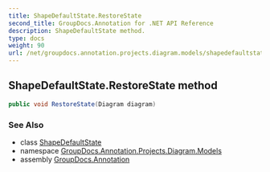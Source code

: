 ```yaml
---
title: ShapeDefaultState.RestoreState
second_title: GroupDocs.Annotation for .NET API Reference
description: ShapeDefaultState method. 
type: docs
weight: 90
url: /net/groupdocs.annotation.projects.diagram.models/shapedefaultstate/restorestate/
---
```

## ShapeDefaultState.RestoreState method

```csharp
public void RestoreState(Diagram diagram)
```

### See Also

* class [ShapeDefaultState](../)
* namespace [GroupDocs.Annotation.Projects.Diagram.Models](../../shapedefaultstate/)
* assembly [GroupDocs.Annotation](../../../)


